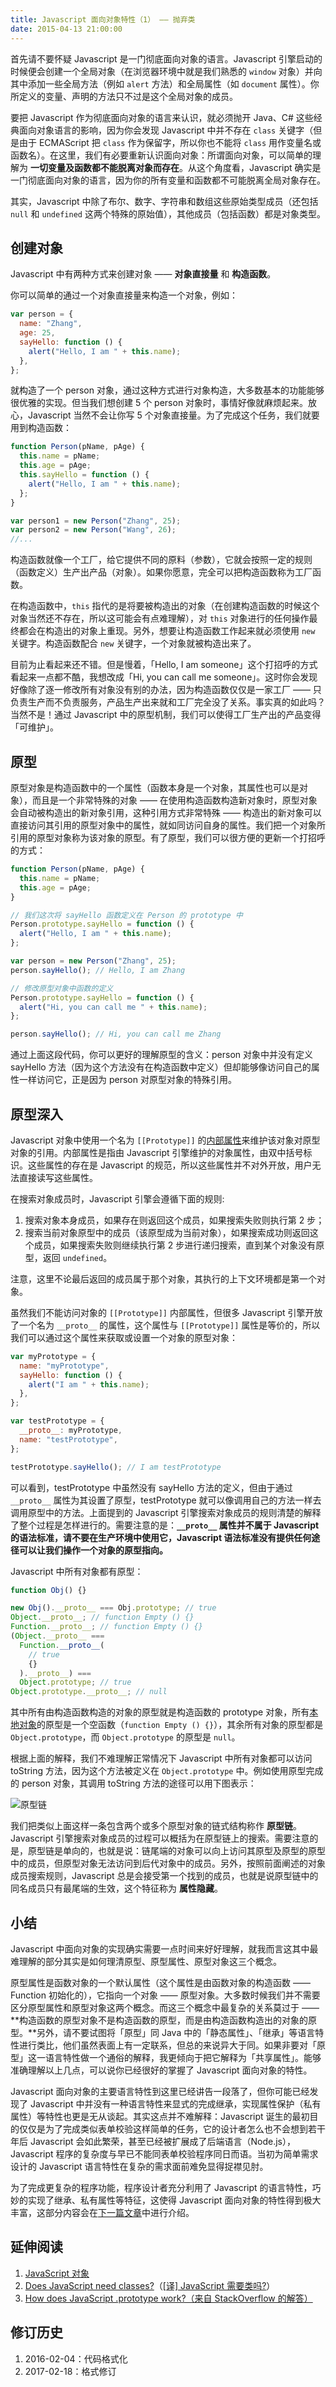```yaml
---
title: Javascript 面向对象特性（1） —— 抛弃类
date: 2015-04-13 21:00:00
---
```


首先请不要怀疑 Javascript 是一门彻底面向对象的语言。Javascript 引擎启动的时候便会创建一个全局对象（在浏览器环境中就是我们熟悉的 `window` 对象）并向其中添加一些全局方法（例如 `alert` 方法）和全局属性（如 `document` 属性）。你所定义的变量、声明的方法只不过是这个全局对象的成员。

要把 Javascript 作为彻底面向对象的语言来认识，就必须抛开 Java、C# 这些经典面向对象语言的影响，因为你会发现 Javascript 中并不存在 `class` 关键字（但是由于 ECMAScript 把 `class` 作为保留字，所以你也不能将 `class` 用作变量名或函数名）。在这里，我们有必要重新认识面向对象：所谓面向对象，可以简单的理解为 **一切变量及函数都不能脱离对象而存在**。从这个角度看，Javascript 确实是一门彻底面向对象的语言，因为你的所有变量和函数都不可能脱离全局对象存在。

<!--more-->

其实，Javascript 中除了布尔、数字、字符串和数组这些原始类型成员（还包括 `null` 和 `undefined` 这两个特殊的原始值），其他成员（包括函数）都是对象类型。

## 创建对象

Javascript 中有两种方式来创建对象 —— **对象直接量** 和 **构造函数**。

你可以简单的通过一个对象直接量来构造一个对象，例如：

```js
var person = {
  name: "Zhang",
  age: 25,
  sayHello: function () {
    alert("Hello, I am " + this.name);
  },
};
```

就构造了一个 person 对象，通过这种方式进行对象构造，大多数基本的功能能够很优雅的实现。但当我们想创建 5 个 person 对象时，事情好像就麻烦起来。放心，Javascript 当然不会让你写 5 个对象直接量。为了完成这个任务，我们就要用到构造函数：

```js
function Person(pName, pAge) {
  this.name = pName;
  this.age = pAge;
  this.sayHello = function () {
    alert("Hello, I am " + this.name);
  };
}

var person1 = new Person("Zhang", 25);
var person2 = new Person("Wang", 26);
//...
```

构造函数就像一个工厂，给它提供不同的原料（参数），它就会按照一定的规则（函数定义）生产出产品（对象）。如果你愿意，完全可以把构造函数称为工厂函数。

在构造函数中，`this` 指代的是将要被构造出的对象（在创建构造函数的时候这个对象当然还不存在，所以这可能会有点难理解），对 `this` 对象进行的任何操作最终都会在构造出的对象上重现。另外，想要让构造函数工作起来就必须使用 `new` 关键字。构造函数配合 `new` 关键字，一个对象就被构造出来了。

目前为止看起来还不错。但是慢着，「Hello, I am someone」这个打招呼的方式看起来一点都不酷，我想改成「Hi, you can call me someone」。这时你会发现好像除了逐一修改所有对象没有别的办法，因为构造函数仅仅是一家工厂 —— 只负责生产而不负责服务，产品生产出来就和工厂完全没了关系。事实真的如此吗？当然不是！通过 Javascript 中的原型机制，我们可以使得工厂生产出的产品变得「可维护」。

## 原型

原型对象是构造函数中的一个属性（函数本身是一个对象，其属性也可以是对象），而且是一个非常特殊的对象 —— 在使用构造函数构造新对象时，原型对象会自动被构造出的新对象引用，这种引用方式非常特殊 —— 构造出的新对象可以直接访问其引用的原型对象中的属性，就如同访问自身的属性。我们把一个对象所引用的原型对象称为该对象的原型。有了原型，我们可以很方便的更新一个打招呼的方式：

```js
function Person(pName, pAge) {
  this.name = pName;
  this.age = pAge;
}

// 我们这次将 sayHello 函数定义在 Person 的 prototype 中
Person.prototype.sayHello = function () {
  alert("Hello, I am " + this.name);
};

var person = new Person("Zhang", 25);
person.sayHello(); // Hello, I am Zhang

// 修改原型对象中函数的定义
Person.prototype.sayHello = function () {
  alert("Hi, you can call me " + this.name);
};

person.sayHello(); // Hi, you can call me Zhang
```

通过上面这段代码，你可以更好的理解原型的含义：person 对象中并没有定义 sayHello 方法（因为这个方法没有在构造函数中定义）但却能够像访问自己的属性一样访问它，正是因为 person 对原型对象的特殊引用。

## 原型深入

Javascript 对象中使用一个名为 `[[Prototype]]` 的[内部属性](http://www.cnblogs.com/ziyunfei/archive/2012/10/30/2745786.html)来维护该对象对原型对象的引用。内部属性是指由 Javascript 引擎维护的对象属性，由双中括号标识。这些属性的存在是 Javascript 的规范，所以这些属性并不对外开放，用户无法直接读写这些属性。

在搜索对象成员时，Javascript 引擎会遵循下面的规则:

1. 搜索对象本身成员，如果存在则返回这个成员，如果搜索失败则执行第 2 步；
2. 搜索当前对象原型中的成员（该原型成为当前对象），如果搜索成功则返回这个成员，如果搜索失败则继续执行第 2 步进行递归搜索，直到某个对象没有原型，返回 `undefined`。

注意，这里不论最后返回的成员属于那个对象，其执行的上下文环境都是第一个对象。

虽然我们不能访问对象的 `[[Prototype]]` 内部属性，但很多 Javascript 引擎开放了一个名为 `__proto__` 的属性，这个属性与 `[[Prototype]]` 属性是等价的，所以我们可以通过这个属性来获取或设置一个对象的原型对象：

```js
var myPrototype = {
  name: "myPrototype",
  sayHello: function () {
    alert("I am " + this.name);
  },
};

var testPrototype = {
  __proto__: myPrototype,
  name: "testPrototype",
};

testPrototype.sayHello(); // I am testPrototype
```

可以看到，testPrototype 中虽然没有 sayHello 方法的定义，但由于通过 `__proto__` 属性为其设置了原型，testPrototype 就可以像调用自己的方法一样去调用原型中的方法。上面提到的 Javascript 引擎搜索对象成员的规则清楚的解释了整个过程是怎样进行的。需要注意的是：**`__proto__` 属性并不属于 Javascript 的语法标准，请不要在生产环境中使用它，Javascript 语法标准没有提供任何途径可以让我们操作一个对象的原型指向。**

Javascript 中所有对象都有原型：

```js
function Obj() {}

new Obj().__proto__ === Obj.prototype; // true
Object.__proto__; // function Empty () {}
Function.__proto__; // function Empty () {}
(Object.__proto__ ===
  Function.__proto__(
    // true
    {}
  ).__proto__) ===
  Object.prototype; // true
Object.prototype.__proto__; // null
```

其中所有由构造函数构造的对象的原型就是构造函数的 prototype 对象，所有[本地对象](http://www.w3school.com.cn/js/pro_js_object_types.asp)的原型是一个空函数（`function Empty () {}`），其余所有对象的原型都是 `Object.prototype`，而 `Object.prototype` 的原型是 `null`。

根据上面的解释，我们不难理解正常情况下 Javascript 中所有对象都可以访问 toString 方法，因为这个方法被定义在 `Object.prototype` 中。例如使用原型完成的 person 对象，其调用 toString 方法的途径可以用下图表示：

![原型链](/diagrams/prototype-chain.png)

我们把类似上面这样一条包含两个或多个原型对象的链式结构称作 **原型链**。Javascript 引擎搜索对象成员的过程可以概括为在原型链上的搜索。需要注意的是，原型链是单向的，也就是说：链尾端的对象可以向上访问其原型及原型的原型中的成员，但原型对象无法访问到后代对象中的成员。另外，按照前面阐述的对象成员搜索规则，Javascript 总是会接受第一个找到的成员，也就是说原型链中的同名成员只有最尾端的生效，这个特征称为 **属性隐藏**。

## 小结

Javascript 中面向对象的实现确实需要一点时间来好好理解，就我而言这其中最难理解的部分其实是如何理清原型、原型属性、原型对象这三个概念。

原型属性是函数对象的一个默认属性（这个属性是由函数对象的构造函数 —— Function 初始化的），它指向一个对象 —— 原型对象。大多数时候我们并不需要区分原型属性和原型对象这两个概念。而这三个概念中最复杂的关系莫过于 —— **构造函数的原型对象不是构造函数的原型，而是由构造函数构造出的对象的原型。**另外，请不要试图将「原型」同 Java 中的「静态属性」、「继承」等语言特性进行类比，他们虽然表面上有一定联系，但总的来说异大于同。如果非要对「原型」这一语言特性做一个通俗的解释，我更倾向于把它解释为「共享属性」。能够准确理解以上几点，可以说你已经很好的掌握了 Javascript 面向对象的特性。

Javascript 面向对象的主要语言特性到这里已经讲告一段落了，但你可能已经发现了 Javascript 中并没有一种语言特性来显式的完成继承，实现属性保护（私有属性）等特性也更是无从谈起。其实这点并不难解释：Javascript 诞生的最初目的仅仅是为了完成类似表单校验这样简单的任务，它的设计者怎么也不会想到若干年后 Javascript 会如此繁荣，甚至已经被扩展成了后端语言（Node.js），Javascript 程序的复杂度与早已不能同表单校验程序同日而语。当初为简单需求设计的 Javascript 语言特性在复杂的需求面前难免显得捉襟见肘。

为了完成更复杂的程序功能，程序设计者充分利用了 Javascript 的语言特性，巧妙的实现了继承、私有属性等特征，这使得 Javascript 面向对象的特性得到极大丰富，这部分内容会在[下一篇文章](/javascript-object-oriented-2)中进行介绍。

## 延伸阅读

1. [JavaScript 对象](http://www.w3school.com.cn/js/js_objects.asp)
2. [Does JavaScript need classes?](http://www.nczonline.net/blog/2012/10/16/does-javascript-need-classes/)（[[译] JavaScript 需要类吗?](http://www.cnblogs.com/ziyunfei/archive/2012/10/17/2727121.html)）
3. [How does JavaScript .prototype work?（来自 StackOverflow 的解答）](http://stackoverflow.com/questions/572897/how-does-javascript-prototype-work)

## 修订历史

1. 2016-02-04：代码格式化
2. 2017-02-18：格式修订
